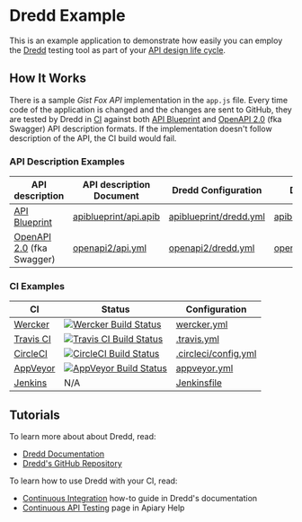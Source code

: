 # Dredd Example

This is an example application to demonstrate how easily you can employ the [Dredd](https://github.com/apiaryio/dredd) testing tool as part of your [API design life cycle](https://apiary.io/how-to-build-api).

## How It Works

There is a sample _Gist Fox API_ implementation in the `app.js` file. Every time code of the application is changed and the changes are sent to GitHub, they are tested by Dredd in [CI](https://en.wikipedia.org/wiki/Continuous_integration) against both [API Blueprint][] and [OpenAPI 2.0][] (fka Swagger) API description formats. If the implementation doesn't follow description of the API, the CI build would fail.

### API Description Examples

| API description               | API description Document  | Dredd Configuration        | Dredd Hooks               |
| ----------------------------- | ------------------------- | -------------------------- | ------------------------- |
| [API Blueprint][]             | [apiblueprint/api.apib][] | [apiblueprint/dredd.yml][] | [apiblueprint/hooks.js][] |
| [OpenAPI 2.0][] (fka Swagger) | [openapi2/api.yml][]      | [openapi2/dredd.yml][]     | [openapi2/hooks.js][]     |

### CI Examples

| CI            | Status                                      | Configuration            |
| ------------- | ------------------------------------------- | ------------------------ |
| [Wercker][]   | [![Wercker Build Status][]][wercker-link]   | [wercker.yml][]          |
| [Travis CI][] | [![Travis CI Build Status][]][travis-link]  | [.travis.yml][]          |
| [CircleCI][]  | [![CircleCI Build Status][]][circle-link]   | [.circleci/config.yml][] |
| [AppVeyor][]  | [![AppVeyor Build Status][]][appveyor-link] | [appveyor.yml][]         |
| [Jenkins][]   | N/A                                         | [Jenkinsfile][]          |

## Tutorials

To learn more about about Dredd, read:

- [Dredd Documentation](http://dredd.readthedocs.io/)
- [Dredd's GitHub Repository](https://github.com/apiaryio/dredd)

To learn how to use Dredd with your CI, read:

- [Continuous Integration](http://dredd.readthedocs.io/en/latest/how-to-guides/#continuous-integration) how-to guide in Dredd's documentation
- [Continuous API Testing](https://help.apiary.io/tools/automated-testing/testing-ci/) page in Apiary Help


[API Blueprint]: http://apiblueprint.org/
[apiblueprint/api.apib]: apiblueprint/api.apib
[apiblueprint/dredd.yml]: apiblueprint/dredd.yml
[apiblueprint/hooks.js]: apiblueprint/hooks.js

[OpenAPI 2.0]: https://www.openapis.org/
[openapi2/api.yml]: openapi2/api.yml
[openapi2/dredd.yml]: openapi2/dredd.yml
[openapi2/hooks.js]: openapi2/hooks.js


[Wercker]: https://www.wercker.com/
[Wercker Build Status]: https://app.wercker.com/status/8e5dbc0f8c677262bbcdbb226b7be168/s/master
[wercker-link]: https://app.wercker.com/project/byKey/8e5dbc0f8c677262bbcdbb226b7be168
[wercker.yml]: wercker.yml

[Travis CI]: https://www.travis-ci.org/
[Travis CI Build Status]: https://travis-ci.org/apiaryio/dredd-example.svg?branch=master
[travis-link]: https://travis-ci.org/apiaryio/dredd-example
[.travis.yml]: .travis.yml

[CircleCI]: https://circleci.com/
[CircleCI Build Status]: https://circleci.com/gh/apiaryio/dredd-example.svg?style=svg
[circle-link]: https://circleci.com/gh/apiaryio/dredd-example
[.circleci/config.yml]: .circleci/config.yml

[AppVeyor]: https://www.appveyor.com/
[AppVeyor Build Status]: https://ci.appveyor.com/api/projects/status/7cqqqpnrlhd2dkg1/branch/master?svg=true
[appveyor-link]: https://ci.appveyor.com/project/Apiary/dredd-example/branch/master
[appveyor.yml]: appveyor.yml

[Jenkins]: https://jenkins.io/
[Jenkinsfile]: Jenkinsfile
